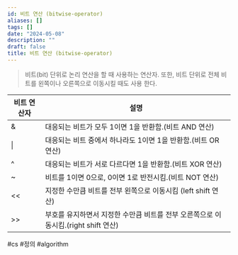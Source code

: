 ```yaml
---
id: 비트 연산 (bitwise-operator)
aliases: []
tags: []
date: "2024-05-08"
description: ""
draft: false
title: 비트 연산 (bitwise-operator)
---
```

> 비트(bit) 단위로 논리 연산을 할 때 사용하는 연산자.
> 또한, 비트 단위로 전체 비트를 왼쪽이나 오른쪽으로 이동시킬 때도 사용 한다.

| 비트 연산자 | 설명                                                   |
| ------ | ---------------------------------------------------- |
| &      | 대응되는 비트가 모두 1이면 1을 반환함.(비트 AND 연산)                   |
| \|     | 대응되는 비트 중에서 하나라도 1이면 1을 반환함.(비트 OR 연산)               |
| ^      | 대응되는 비트가 서로 다르다면 1을 반환함.(비트 XOR 연산)                  |
| ~      | 비트를 1이면 0으로, 0이면 1로 반전시킴.(비트 NOT 연산)                 |
| <<     | 지정한 수만큼 비트를 전부 왼쪽으로 이동시킴 (left shift 연산)             |
| >>     | 부호를 유지하면서 지정한 수만큼 비트를 전부 오른쪽으로 이동시킴.(right shift 연산) |

#cs #정의 #algorithm 
